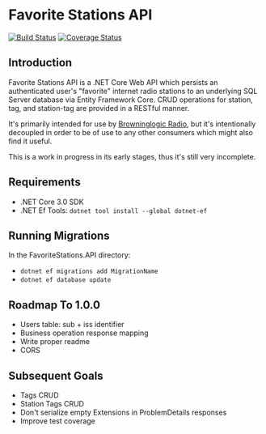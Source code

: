# Favorite Stations API
[![Build Status](https://toxicbard.visualstudio.com/Browninglogic%20Radio/_apis/build/status/Favorite%20Stations%20API?branchName=master)](https://toxicbard.visualstudio.com/Browninglogic%20Radio/_build/latest?definitionId=3&branchName=master)
[![Coverage Status](https://coveralls.io/repos/github/pfbrowning/favorite-stations-api/badge.svg?branch=master)](https://coveralls.io/github/pfbrowning/favorite-stations-api?branch=master)

## Introduction
Favorite Stations API is a .NET Core Web API which persists an authenticated user's "favorite" internet radio stations to an underlying SQL Server database via Entity Framework Core.  CRUD operations for station, tag, and station-tag are provided in a RESTful manner.

It's primarily intended for use by [Browninglogic Radio](https://github.com/pfbrowning/ng-radio), but it's intentionally decoupled in order to be of use to any other consumers which might also find it useful.

This is a work in progress in its early stages, thus it's still very incomplete.

## Requirements
* .NET Core 3.0 SDK
* .NET Ef Tools: `dotnet tool install --global dotnet-ef`

## Running Migrations
In the FavoriteStations.API directory:
* `dotnet ef migrations add MigrationName`
* `dotnet ef database update`

## Roadmap To 1.0.0
* Users table: sub + iss identifier
* Business operation response mapping
* Write proper readme
* CORS

## Subsequent Goals
* Tags CRUD
* Station Tags CRUD
* Don't serialize empty Extensions in ProblemDetails responses
* Improve test coverage